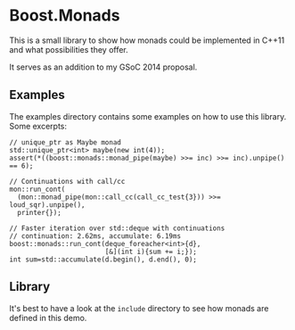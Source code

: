 Boost.Monads
============

This is a small library to show how monads could be implemented
in C++11 and what possibilities they offer.

It serves as an addition to my GSoC 2014 proposal.

Examples
--------

The examples directory contains some examples on how to use this
library.  Some excerpts:

    // unique_ptr as Maybe monad
    std::unique_ptr<int> maybe(new int(4));
    assert(*((boost::monads::monad_pipe(maybe) >>= inc) >>= inc).unpipe() == 6);

    // Continuations with call/cc
    mon::run_cont(
      (mon::monad_pipe(mon::call_cc(call_cc_test{3})) >>= loud_sqr).unpipe(),
      printer{});

    // Faster iteration over std::deque with continuations
    // continuation: 2.62ms, accumulate: 6.19ms
    boost::monads::run_cont(deque_foreacher<int>{d},
                            [&](int i){sum += i;});
    int sum=std::accumulate(d.begin(), d.end(), 0);

Library
-------

It's best to have a look at the `include` directory to see how monads
are defined in this demo.
